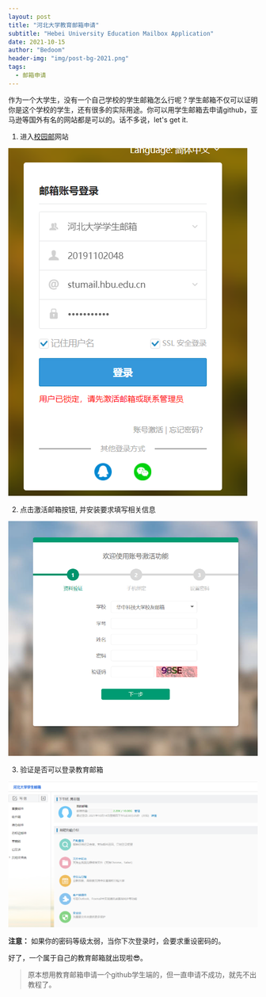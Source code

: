 ```yaml
---
layout: post
title: "河北大学教育邮箱申请"
subtitle: "Hebei University Education Mailbox Application"
date: 2021-10-15
author: "Bedoom"
header-img: "img/post-bg-2021.png"
tags:
  - 邮箱申请
---
```


作为一个大学生，没有一个自己学校的学生邮箱怎么行呢？学生邮箱不仅可以证明你是这个学校的学生，还有很多的实际用途。你可以用学生邮箱去申请github，亚马逊等国外有名的网站都是可以的。话不多说，let's get it.

1. 进入[校园邮](https://edu.icoremail.net/)网站

![](https://github.com/bedoom/bedoom.github.io/blob/main/img/blog-img/1.%20%E9%82%AE%E7%AE%B1%E7%99%BB%E5%BD%95%E9%94%81%E5%AE%9A.png)

2. 点击激活邮箱按钮, 并安装要求填写相关信息

![](https://github.com/bedoom/bedoom.github.io/blob/main/img/blog-img/%E8%B4%A6%E5%8F%B7%E6%BF%80%E6%B4%BB.png)

3. 验证是否可以登录教育邮箱

![](https://github.com/bedoom/bedoom.github.io/blob/main/img/blog-img/%E4%B8%BB%E7%95%8C%E9%9D%A2.png)

**注意：** 如果你的密码等级太弱，当你下次登录时，会要求重设密码的。

好了，一个属于自己的教育邮箱就出现啦😎。

> 原本想用教育邮箱申请一个github学生端的，但一直申请不成功，就先不出教程了。
